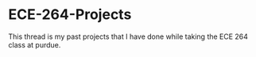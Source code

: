 # ECE-264-Projects
This thread is my past projects that I have done while taking the ECE 264 class at purdue.
